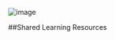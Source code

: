 ![image](https://github.com/user-attachments/assets/f305d937-2cc4-410b-a34b-4cc46567ddd3)

##Shared Learning Resources
